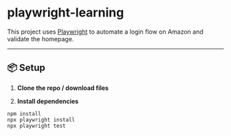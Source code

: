 # playwright-learning

This project uses [Playwright](https://playwright.dev) to automate a login flow on Amazon and validate the homepage.

---

## 📦 Setup

1. **Clone the repo / download files**

2. **Install dependencies**

```
npm install
npx playwright install
npx playwright test

```
